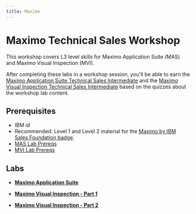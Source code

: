 ```yaml
---
title: Maximo
---
```


# Maximo Technical Sales Workshop

This workshop covers L3 level skills for Maximo Application Suite (MAS) and Maximo Visual Inspection (MVI).

After completing these labs in a workshop session, you'll be able to earn the [Maximo Application Suite Technical Sales Intermediate](https://www.credly.com/org/ibm/badge/maximo-application-suite-technical-sales-intermediate) and the [Maximo Visual Inspection Technical Sales Intermediate](https://www.credly.com/org/ibm/badge/maximo-visual-inspection-technical-sales-intermediate) based on the quizzes about the workshop lab content.

## Prerequisites

- IBM id
- Recommended: Level 1 and Level 2 material for the [Maximo by IBM Sales Foundation badge](https://www.credly.com/org/ibm/badge/maximo-application-suite-sales-foundation).
- [MAS Lab Prereqs](maximo/app-suite-prereq)
- [MVI Lab Prereqs](maximo/mvi-prereq)

## Labs

- **[Maximo Application Suite](maximo/app-suite-workshop)**

- **[Maximo Visual Inspection - Part 1](maximo/visual-inspection)**

- **[Maximo Visual Inspection - Part 2](maximo/visual-inspection2)**
